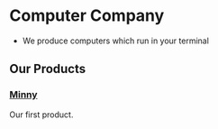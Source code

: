# Computer Company

- We produce computers which run in your terminal

## Our Products

### [Minny](https://github.com/TerminalUnion/ComputerCompany/tree/main/Computers/Minny)

Our first product.

